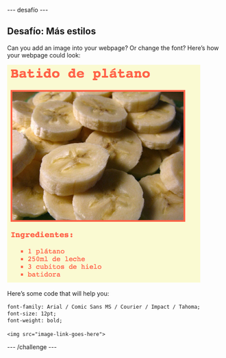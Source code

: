 \--- desafío \---

## Desafío: Más estilos

Can you add an image into your webpage? Or change the font? Here’s how your webpage could look:

![captura de pantalla](images/recipe-final.png)

Here’s some code that will help you:

    font-family: Arial / Comic Sans MS / Courier / Impact / Tahoma;
    font-size: 12pt;
    font-weight: bold;
    
    <img src="image-link-goes-here">
    

\--- /challenge \---